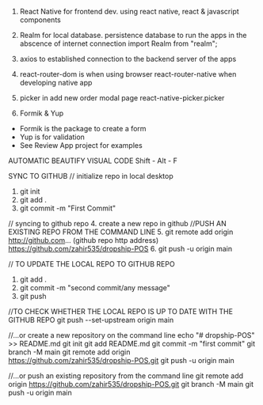 1. React Native for frontend dev.
using react native, react & javascript components

2. Realm for local database.
persistence database to run the apps 
in the abscence of internet connection
import Realm from "realm";

3. axios to established connection
to the backend server of the apps

4. react-router-dom is when using browser
react-router-native when developing native app

5. picker in add new order modal page
react-native-picker.picker

6. Formik & Yup
- Formik is the package to create a form
- Yup is for validation
- See Review App project for examples 


AUTOMATIC BEAUTIFY VISUAL CODE
Shift - Alt - F

SYNC TO GITHUB
// initialize repo in local desktop
1. git init
2. git add .
3. git commit -m "First Commit"

// syncing to github repo
4. create a new repo in github
//PUSH AN EXISTING REPO FROM THE COMMAND LINE
5. git remote add origin http://github.com... (github repo http address)
https://github.com/zahir535/dropship-POS
6. git push -u origin main

// TO UPDATE THE LOCAL REPO TO GITHUB REPO
1. git add .
2. git commit -m "second commit/any message"
3. git push

//TO CHECK WHETHER THE LOCAL REPO IS UP TO DATE WITH THE GITHUB REPO
git push --set-upstream origin main

//…or create a new repository on the command line
echo "# dropship-POS" >> README.md
git init
git add README.md
git commit -m "first commit"
git branch -M main
git remote add origin https://github.com/zahir535/dropship-POS.git
git push -u origin main

//…or push an existing repository from the command line
git remote add origin https://github.com/zahir535/dropship-POS.git
git branch -M main
git push -u origin main